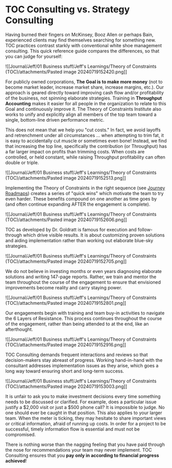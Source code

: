 # TOC Consulting vs. Strategy Consulting

Having burned their fingers on McKinsey, Booz Allen or perhaps Bain, experienced clients may find themselves searching for something new.  
TOC practices contrast starkly with conventional white shoe management consulting. This quick reference guide compares the differences, so that you can judge for yourself:

![[Journal/Jeff/01 Business stuff/Jeff's Learnings/Theory of Constraints (TOC)/attachments/Pasted image 20240719152420.png]]

For publicly owned corporations, ****The Goal** is to make more money** (not to become market leader, increase market share, increase margins, etc.). Our approach is geared directly toward improving cash flow and/or profitability of the business, not spinning elaborate strategies. Training in **Throughput Accounting** makes it easier for all people in the organization to relate to this Goal and continuously improve it. The Theory of Constraints Institute also works to unify and explicitly align all members of the top team toward a single, bottom-line driven performance metric.  
  
This does not mean that we help you "cut costs." In fact, we avoid layoffs and retrenchment under all circumstances ... when attempting to trim fat, it is easy to accidentally cut muscle or sometimes even bone! Instead, we find that increasing the top line, specifically the contribution (or Throughput) has a far larger impact on profits than trimming costs. When costs are controlled, or held constant, while raising Throughput profitability can often double or triple.  
  
![[Journal/Jeff/01 Business stuff/Jeff's Learnings/Theory of Constraints (TOC)/attachments/Pasted image 20240719152513.png]]

Implementing the Theory of Constraints in the right sequence (see [Journey Roadmaps](http://weebly-link/)) creates a series of "quick wins" which motivate the team to try even harder. These benefits compound on one another as time goes by (and often continue expanding AFTER the engagement is complete).  
  
![[Journal/Jeff/01 Business stuff/Jeff's Learnings/Theory of Constraints (TOC)/attachments/Pasted image 20240719152606.png]]

TOC as developed by Dr. Goldratt is famous for execution and follow-through which drive visible results. It is about customizing proven solutions and aiding implementation rather than working out elaborate blue-sky strategies.  
  
![[Journal/Jeff/01 Business stuff/Jeff's Learnings/Theory of Constraints (TOC)/attachments/Pasted image 20240719152705.png]]

We do not believe in investing months or even years diagnosing elaborate solutions and writing 147-page reports. Rather, we train and mentor the team throughout the course of the engagement to ensure that envisioned improvements become reality and carry staying power.  
  
![[Journal/Jeff/01 Business stuff/Jeff's Learnings/Theory of Constraints (TOC)/attachments/Pasted image 20240719152801.png]]

Our engagements begin with training and team buy-in activities to navigate the 6 Layers of Resistance. This process continues throughout the course of the engagement, rather than being attended to at the end, like an afterthought.  
  
![[Journal/Jeff/01 Business stuff/Jeff's Learnings/Theory of Constraints (TOC)/attachments/Pasted image 20240719152916.png]]

TOC Consulting demands frequent interactions and reviews so that decision-makers stay abreast of progress. Working hand-in-hand with the consultant addresses implementation issues as they arise, which goes a long way toward ensuring short and long-term success.  
  
![[Journal/Jeff/01 Business stuff/Jeff's Learnings/Theory of Constraints (TOC)/attachments/Pasted image 20240719153003.png]]

It is unfair to ask you to make investment decisions every time something needs to be discussed or clarified. For example, does a particular issue justify a $2,000 visit or just a $500 phone call? It is impossible to judge. No one should ever be caught in that position. This also applies to your larger team. When the meter is ticking, they may hesitate to share important views or critical information, afraid of running up costs. In order for a project to be successful, timely information flow is essential and must not be compromised.  
  
There is nothing worse than the nagging feeling that you have paid through the nose for recommendations your team may never implement. TOC Consulting ensures that you **pay only in according to financial progress achieved**!